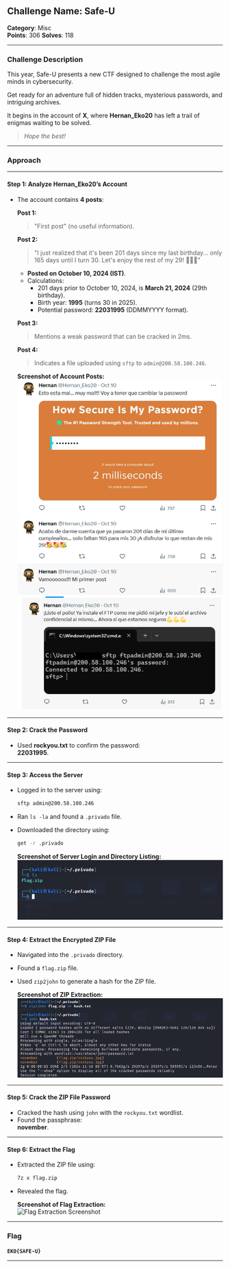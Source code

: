 ## **Challenge Name: Safe-U**  
**Category**: Misc  
**Points**: 306
**Solves**: 118

---

### **Challenge Description**  
This year, Safe-U presents a new CTF designed to challenge the most agile minds in cybersecurity.

Get ready for an adventure full of hidden tracks, mysterious passwords, and intriguing archives.

It begins in the account of **X**, where **Hernan_Eko20** has left a trail of enigmas waiting to be solved.  

> _Hope the best!_

---

### **Approach**

---

#### **Step 1: Analyze Hernan_Eko20’s Account**  
- The account contains **4 posts**:  

  **Post 1:**  
  > "First post" (no useful information).  

  **Post 2:**  
  > "I just realized that it's been 201 days since my last birthday... only 165 days until I turn 30. Let's enjoy the rest of my 29! 🥳🥳🥳"  

  - **Posted on October 10, 2024 (IST)**.  
  - Calculations:  
    - 201 days prior to October 10, 2024, is **March 21, 2024** (29th birthday).  
    - Birth year: **1995** (turns 30 in 2025).  
    - Potential password: **22031995** (DDMMYYYY format).  

  **Post 3:**  
  > Mentions a weak password that can be cracked in 2ms.  

  **Post 4:**  
  > Indicates a file uploaded using `sftp` to `admin@200.58.100.246`.  

  **Screenshot of Account Posts:**  
  ![Posts Screenshot](Resources/Twitter1.png)  
  ![Posts Screenshot Continued](Resources/Twitter2.png)

---

#### **Step 2: Crack the Password**  
- Used **rockyou.txt** to confirm the password:  
  **22031995**.  

---

#### **Step 3: Access the Server**  
- Logged in to the server using:  
  ```bash
  sftp admin@200.58.100.246
  ```  
- Ran `ls -la` and found a `.privado` file.  
- Downloaded the directory using:  
  ```bash
  get -r .privado
  ```  

  **Screenshot of Server Login and Directory Listing:**  
  ![Server Screenshot](Resources/image1.png)

---

#### **Step 4: Extract the Encrypted ZIP File**  
- Navigated into the `.privado` directory.  
- Found a `flag.zip` file.  
- Used `zip2john` to generate a hash for the ZIP file.  

  **Screenshot of ZIP Extraction:**  
  ![ZIP Hash Extraction](Resources/john.png)

---

#### **Step 5: Crack the ZIP File Password**  
- Cracked the hash using `john` with the `rockyou.txt` wordlist.  
- Found the passphrase:  
  **november**.  

---

#### **Step 6: Extract the Flag**  
- Extracted the ZIP file using:  
  ```bash
  7z x flag.zip
  ```  
- Revealed the flag.  

  **Screenshot of Flag Extraction:**  
  ![Flag Extraction Screenshot](Resources/.privado/rockyou.jpg)

---

### **Flag**  
**`EKO{SAFE-U}`**  

--- 